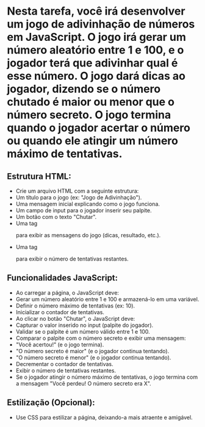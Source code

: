 # Nesta tarefa, você irá desenvolver um jogo de adivinhação de números em JavaScript. O jogo irá gerar um número aleatório entre 1 e 100, e o jogador terá que adivinhar qual é esse número. O jogo dará dicas ao jogador, dizendo se o número chutado é maior ou menor que o número secreto. O jogo termina quando o jogador acertar o número ou quando ele atingir um número máximo de tentativas.

## Estrutura HTML:
- Crie um arquivo HTML com a seguinte estrutura:
- Um título para o jogo (ex: "Jogo de Adivinhação").
- Uma mensagem inicial explicando como o jogo funciona.
- Um campo de input para o jogador inserir seu palpite.
- Um botão com o texto "Chutar".
- Uma tag <p> para exibir as mensagens do jogo (dicas, resultado, etc.).
- Uma tag <p> para exibir o número de tentativas restantes.

## Funcionalidades JavaScript:
- Ao carregar a página, o JavaScript deve:
- Gerar um número aleatório entre 1 e 100 e armazená-lo em uma variável.
- Definir o número máximo de tentativas (ex: 10).
- Inicializar o contador de tentativas.
- Ao clicar no botão "Chutar", o JavaScript deve:
- Capturar o valor inserido no input (palpite do jogador).
- Validar se o palpite é um número válido entre 1 e 100.
- Comparar o palpite com o número secreto e exibir uma mensagem:
- "Você acertou!" (e o jogo termina).
- "O número secreto é maior" (e o jogador continua tentando).
- "O número secreto é menor" (e o jogador continua tentando).
- Decrementar o contador de tentativas.
- Exibir o número de tentativas restantes.
- Se o jogador atingir o número máximo de tentativas, o jogo termina com a mensagem "Você perdeu! O número secreto era X".

## Estilização (Opcional):
- Use CSS para estilizar a página, deixando-a mais atraente e amigável.
